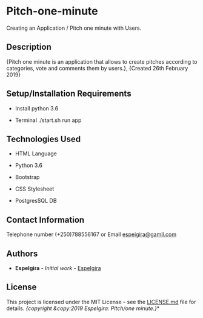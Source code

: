 # Pitch-one-minute

Creating an Application / Pitch one minute with Users.
 
## Description
  
{Pitch one minute is an application that allows to create pitches according to categories, vote and comments them by users.}, {Created 26th February 2019}


## Setup/Installation Requirements
  
- Install python 3.6

- Terminal ./start.sh run app

## Technologies Used

 - HTML Language

 - Python 3.6

 - Bootstrap 
  
 - CSS Stylesheet
 
 - PostgresSQL DB


## Contact Information

  Telephone number (+250)788556167 or Email espeigira@gamil.com
 
## Authors

* **EspeIgira** - *Initial work* - [EspeIgira](https://github.com/EspeIgira/)

## License

This project is licensed under the MIT License - see the [LICENSE.md](LICENSE.md) file for details.
*{copyright &copy:2019 EspeIgira: Pitch/one minute.}**
